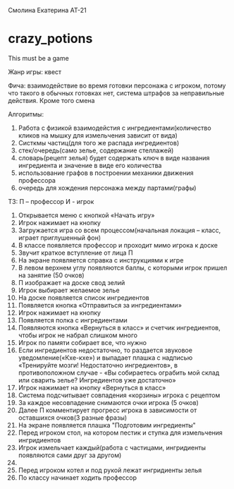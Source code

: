 Смолина Екатерина АТ-21
# crazy_potions
This must be a game

Жанр игры: квест

Фича: взаимодействие во время готовки персонажа с игроком, потому что такого в обычных готовках нет, система штрафов за неправильные действия. Кроме того смена 

Алгоритмы: 
1. Работа с физикой взаимодейстия с ингредиентами(количество кликов на мышку для измельчения зависит от вида)
2. Систкмы частиц(для того же распада ингредиентов)
3. стек/очередь(само зелье, содержание стеллажей)
4. словарь(рецепт зелья) будет содержать ключ в виде названия ингредиента и значение в виде его количества 
5. использование графов в построении механики движения профессора 
6. очередь для хождения персонажа между партами(графы)

ТЗ:
П – профессор
И - игрок 
1) Открывается меню с кнопкой «Начать игру»
2) Игрок нажимает на кнопку
3) Загружается игра со всем процессом(начальная локация – класс, играет приглушенный фон)
4) В классе появляется профессор и проходит мимо игрока к доске
5) Звучит краткое вступление от лица П
6) На экране появляется справка с инструкциями к игре
7) В левом верхнем углу появляются баллы, с которыми игрок пришел на занятие (50 очков)
8) П изображает на доске свод зелий
9) Игрок выбирает желаемое зелье
10)	На доске появляется список ингредиентов
11)	Появляется кнопка «Отправиться за ингредиентами»
12)	Игрок нажимает на кнопку
13)	Появляется полка с ингредиентами 
14)	Появляются кнопка «Вернуться в класс» и счетчик ингредиентов, чтобы игрок не набрал слишком много 
15)	Игрок по памяти собирает все, что нужно
16)	Если ингредиентов недостаточно, то раздается звуковое уведомление(«Кхе-кхе») и выпадает плашка с надписью «Тренируйте мозги! Недостаточно ингредиентов», в противоположном случае - «Вы собираетесь ограбить мой склад или сварить зелье? Ингредиентов уже достаточно»
17)	Игрок нажимает на кнопку «Вернуться в класс»
18)	Система подсчитывает совпадения «корзины» игрока с рецептом
19)	За каждое несовпадение снимаются очки игрока (5 очков)
20)	Далее П комментирует прогресс игрока в зависимости от оставшихся очков(3 разные фразы)
21)	На экране появляется плашка "Подготовим ингредиенты"
22)	Перед игроком стол, на котором пестик и ступка для измельчения ингридиентов
23)	Игрок измельчает каждый(работа с частицами, ингридиенты появляются сами друг за другом)
24)	
25)	Перед игроком котел и под рукой лежат ингридиенты зелья
26)	По классу начинает ходить профессор
